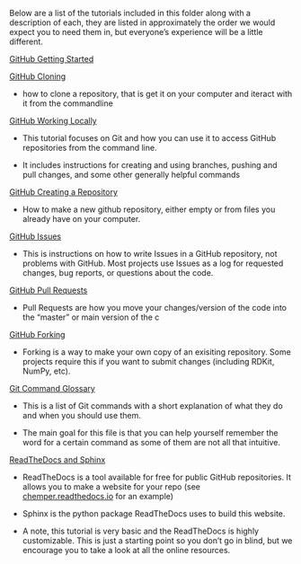 Below are a list of the tutorials included in this folder along with a description of each, they are listed in approximately the order we would expect you to need them in, but everyone’s experience will be a little different.

[<span class="underline">GitHub Getting Started</span>](https://docs.google.com/document/d/15GPXIdxUpaz693vgKeKaM5yQb0q7dBS61tUg4E3mBUc/edit?usp=sharing)

[<span class="underline">GitHub Cloning</span>](https://docs.google.com/document/d/1kXob_nXz-LxOyJcHq-zgJnskma10SPXm7YCy1dhujq0/edit?usp=sharing)

- how to clone a repository, that is get it on your computer and iteract with it from the commandline

[<span class="underline">GitHub Working Locally</span>](https://docs.google.com/document/d/1Ivk_IHnZd862YWdlppmqpU_0VRKY9FbbAOZ-XNC-TN8/edit?usp=sharing)

- This tutorial focuses on Git and how you can use it to access GitHub repositories from the command line.

- It includes instructions for creating and using branches, pushing and pull changes, and some other generally helpful commands

[<span class="underline">GitHub Creating a Repository</span>](https://docs.google.com/document/d/1ggRCqv0VcuQnd6Ct_icz6L5P_2XNL3DxNolfG3CppC0/edit?usp=sharing)

- How to make a new github repository, either empty or from files you already have on your computer.

[<span class="underline">GitHub Issues</span>](https://docs.google.com/document/d/1708on0RTfYwuK58ycfdSIfMXArHlxM8_vs-bGfVmDLM/edit?usp=sharing)

- This is instructions on how to write Issues in a GitHub repository, not problems with GitHub. Most projects use Issues as a log for requested changes, bug reports, or questions about the code.

[<span class="underline">GitHub Pull Requests</span>](https://docs.google.com/document/d/1L3kE17JCd0TeBhmoE7qSsfohiG1C7A8-X0Yi7PiYFAs/edit?usp=sharing)

- Pull Requests are how you move your changes/version of the code into the “master” or main version of the c

[<span class="underline">GitHub Forking</span>](https://docs.google.com/document/d/1qdRfO4hkexBoxear9YPCUxfkwz0Luv0R3F3DF9zqF-c/edit?usp=sharing)

- Forking is a way to make your own copy of an exisiting repository. Some projects require this if you want to submit changes (including RDKit, NumPy, etc).

[<span class="underline">Git Command Glossary</span>](https://docs.google.com/spreadsheets/d/13A5TS4ZgXceVGAxnjlnahDNCOPVHr4v7bfNoDxRfjeM/edit?usp=sharing)

- This is a list of Git commands with a short explanation of what they do and when you should use them.

- The main goal for this file is that you can help yourself remember the word for a certain command as some of them are not all that intuitive.

[<span class="underline">ReadTheDocs and Sphinx</span>](https://docs.google.com/document/d/1HFsLOEckvHxfAMoveO7bTl02VtuH1xDXWckKrcyvSLk/edit?usp=sharing)

- ReadTheDocs is a tool available for free for public GitHub repositories. It allows you to make a website for your repo (see [<span class="underline">chemper.readthedocs.io</span>](https://chemper.readthedocs.io/en/latest/) for an example)

- Sphinx is the python package ReadTheDocs uses to build this website.

- A note, this tutorial is very basic and the ReadTheDocs is highly customizable. This is just a starting point so you don’t go in blind, but we encourage you to take a look at all the online resources.
